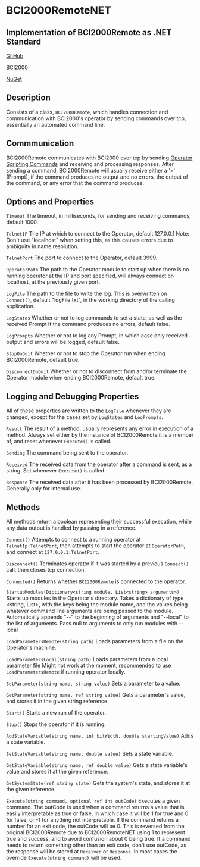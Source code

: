 BCI2000RemoteNET
===
Implementation of BCI2000Remote as .NET Standard
---


[GitHub](https://github.com/Personator01/BCI2000RemoteNET)

[BCI2000](https://www.BCI2000.org)

[NuGet](https://www.nuget.org/packages/BCI2000RemoteNET)

Description
---
Consists of a class, `BCI2000Remote`, which handles connection and communication with BCI2000's operator by sending commands over tcp,
essentially an automated command line.

Commmunication
---
BCI2000Remote communicates with BCI2000 over tcp by sending [Operator Scripting Commands](https://www.bci2000.org/mediawiki/index.php/User_Reference:Operator_Module_Scripting) and receiving and processing responses.
After sending a command, BCI2000Remote will usually receive either a '>' (Prompt), if the command produces no output and no errors,
the output of the command, or any error that the command produces.



Options and Properties
---
`Timeout`
The timeout, in milliseconds, for sending and receiving commands, default 1000.

`TelnetIP`
The IP at which to connect to the Operator, default 127.0.0.1
Note: Don't use "localhost" when setting this, as this causes errors due to ambiguity in name resolution.

`TelnetPort`
The port to connect to the Operator, default 3999.

`OperatorPath`
The path to the Operator module to start up when there is no running operator at the IP and port specified, will always connect on localhost, at the previously given port.

`LogFile`
The path to the file to write the log. This is overwritten on `Connect()`, default "logFile.txt", in the working directory of the calling application.

`LogStates`
Whether or not to log commands to set a state, as well as the received Prompt if the command produces no errors, default false.

`LogPrompts`
Whether or not to log any Prompt, in which case only received output and errors will be logged, default false.

`StopOnQuit`
Whether or not to stop the Operator run when ending BCI2000Remote, default true.

`DisconnectOnQuit` Whether or not to disconnect from and/or terminate the Operator module when ending BCI2000Remote, default true.


Logging and Debugging Properties
---
All of these properties are written to the `LogFile` whenever they are changed, except for the cases set by `LogStates` and `LogPrompts`.

`Result`
The result of a method, usually represents any error in execution of a method.
Always set either by the instance of BCI2000Remote it is a member of, and reset whenever `Execute()` is called.

`Sending`
The command being sent to the operator.

`Received`
The received data from the operator after a command is sent, as a string. Set whenever `Execute()` is called.

`Response`
The received data after it has been processed by BCI2000Remote. Generally only for internal use.


Methods
---
All methods return a boolean representing their successful execution, while any data output is handled by passing in a reference.

`Connect()`
Attempts to connect to a running operator at `TelnetIp:TelnetPort`, then attempts to start the operator at `OperatorPath`, and connect at `127.0.0.1:TelnetPort`.

`Disconnect()`
Terminates operator if it was started by a previous `Connect()` call, then closes tcp connection.

`Connected()`
Returns whether `BCI2000Remote` is connected to the operator.

`StartupModules(Dictionary<string module, List<string> arguments>)`
Starts up modules in the Operator's directory.
Takes a dictionary of type <string, List<string>>, with the keys being the module name,
and the values being whatever command line arguments are being passed to the module.
Automatically appends "--" to the beginning of arguments and "--local" to the list of arguments.
Pass null to arguments to only run modules with --local

`LoadParametersRemote(string path)`
Loads parameters from a file on the Operator's machine.

`LoadParametersLocal(string path)`
Loads parameters from a local parameter file
Might not work at the moment, recommended to use `LoadParametersRemote` if running operator locally.

`SetParameter(string name, string value)`
Sets a parameter to a value.

`GetParameter(string name, ref string value)`
Gets a parameter's value, and stores it in the given string reference.

`Start()`
Starts a new run of the operator.

`Stop()`
Stops the operator if it is running.

`AddStateVariable(string name, int bitWidth, double startingValue)`
Adds a state variable.

`SetStateVariable(string name, double value)`
Sets a state variable.

`GetStateVariable(string name, ref double value)`
Gets a state variable's value and stores it at the given reference.

`GetSystemState(ref string state)`
Gets the system's state, and stores it at the given reference.

`Execute(string command, optional ref int outCode)`
Executes a given command. The outCode is used when a command returns a value that is easily interpretable as true or false,
in which case it will be 1 for true and 0 for false,
or -1 for anything not interpretable. If the command returns a number for an exit code, the outCode will be 0.
This is reversed from the original BCI2000Remote due to BCI2000RemoteNET using 1 to represent true and success,
and to avoid confusion about 0 being true. If a command needs to return something other than an exit code, don't use outCode,
as the response will be stored at `Received` or `Response`. In most cases the override `Execute(string command)` will be used.
